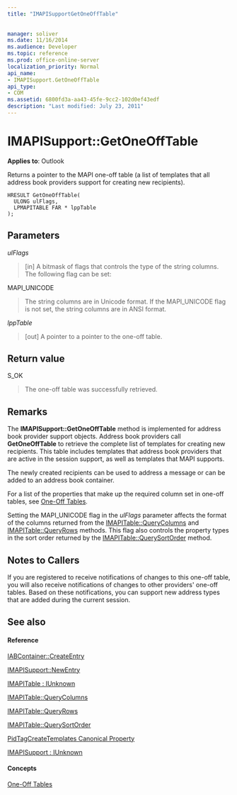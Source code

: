 ```yaml
---
title: "IMAPISupportGetOneOffTable"
 
 
manager: soliver
ms.date: 11/16/2014
ms.audience: Developer
ms.topic: reference
ms.prod: office-online-server
localization_priority: Normal
api_name:
- IMAPISupport.GetOneOffTable
api_type:
- COM
ms.assetid: 6800fd3a-aa43-45fe-9cc2-102d0ef43edf
description: "Last modified: July 23, 2011"
---
```


# IMAPISupport::GetOneOffTable

  
  
**Applies to**: Outlook 
  
Returns a pointer to the MAPI one-off table (a list of templates that all address book providers support for creating new recipients).
  
```
HRESULT GetOneOffTable(
  ULONG ulFlags,
  LPMAPITABLE FAR * lppTable
);
```

## Parameters

 _ulFlags_
  
> [in] A bitmask of flags that controls the type of the string columns. The following flag can be set:
    
MAPI_UNICODE 
  
> The string columns are in Unicode format. If the MAPI_UNICODE flag is not set, the string columns are in ANSI format.
    
 _lppTable_
  
> [out] A pointer to a pointer to the one-off table.
    
## Return value

S_OK 
  
> The one-off table was successfully retrieved.
    
## Remarks

The **IMAPISupport::GetOneOffTable** method is implemented for address book provider support objects. Address book providers call **GetOneOffTable** to retrieve the complete list of templates for creating new recipients. This table includes templates that address book providers that are active in the session support, as well as templates that MAPI supports. 
  
The newly created recipients can be used to address a message or can be added to an address book container.
  
For a list of the properties that make up the required column set in one-off tables, see [One-Off Tables](one-off-tables.md).
  
Setting the MAPI_UNICODE flag in the  _ulFlags_ parameter affects the format of the columns returned from the [IMAPITable::QueryColumns](imapitable-querycolumns.md) and [IMAPITable::QueryRows](imapitable-queryrows.md) methods. This flag also controls the property types in the sort order returned by the [IMAPITable::QuerySortOrder](imapitable-querysortorder.md) method. 
  
## Notes to Callers

If you are registered to receive notifications of changes to this one-off table, you will also receive notifications of changes to other providers' one-off tables. Based on these notifications, you can support new address types that are added during the current session.
  
## See also

#### Reference

[IABContainer::CreateEntry](iabcontainer-createentry.md)
  
[IMAPISupport::NewEntry](imapisupport-newentry.md)
  
[IMAPITable : IUnknown](imapitableiunknown.md)
  
[IMAPITable::QueryColumns](imapitable-querycolumns.md)
  
[IMAPITable::QueryRows](imapitable-queryrows.md)
  
[IMAPITable::QuerySortOrder](imapitable-querysortorder.md)
  
[PidTagCreateTemplates Canonical Property](pidtagcreatetemplates-canonical-property.md)
  
[IMAPISupport : IUnknown](imapisupportiunknown.md)
#### Concepts

[One-Off Tables](one-off-tables.md)

